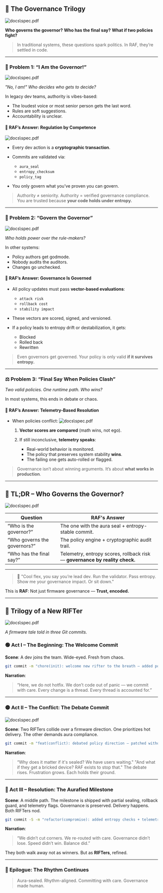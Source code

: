 ## 📜 The Governance Trilogy
![docs\spec.pdf](SPECIFICATION)

**Who governs the governor?**
**Who has the final say?**
**What if two policies fight?**

> In traditional systems, these questions spark politics.
> In RAF, they’re settled in code.

---

### 🔁 Problem 1: “I Am the Governor!”
![docs\spec.pdf](SPECIFICATION)

*"No, I am!" Who decides who gets to decide?*

In legacy dev teams, authority is vibes-based:

* The loudest voice or most senior person gets the last word.
* Rules are soft suggestions.
* Accountability is unclear.

#### 🧠 RAF’s Answer: Regulation by Competence
![docs\spec.pdf](SPECIFICATION)

* Every dev action is a **cryptographic transaction**.
* Commits are validated via:

  * `aura_seal`
  * `entropy_checksum`
  * `policy_tag`
* You only govern what you’ve proven you can govern.

> Authority ≠ seniority.
> Authority = verified governance compliance.
> You are trusted because **your code holds under entropy.**

---

### 🧠 Problem 2: “Govern the Governor”
![docs\spec.pdf](SPECIFICATION)

*Who holds power over the rule-makers?*

In other systems:

* Policy authors get godmode.
* Nobody audits the auditors.
* Changes go unchecked.

#### 💪 RAF’s Answer: Governance Is Governed

* All policy updates must pass **vector-based evaluations**:

  * `attack risk`
  * `rollback cost`
  * `stability impact`
* These vectors are scored, signed, and versioned.
* If a policy leads to entropy drift or destabilization, it gets:

  * Blocked
  * Rolled back
  * Rewritten

> Even governors get governed.
> Your policy is only valid **if it survives entropy.**

---

### ⚖️ Problem 3: “Final Say When Policies Clash”

*Two valid policies. One runtime path. Who wins?*

In most systems, this ends in debate or chaos.

#### 🧬 RAF’s Answer: Telemetry-Based Resolution

* When policies conflict:
![docs\spec.pdf](SPECIFICATION)

  1. **Vector scores are compared** (math wins, not ego).
  2. If still inconclusive, **telemetry speaks**:

     * Real-world behavior is monitored.
     * The policy that preserves system stability **wins**.
     * The failing one gets auto-rolled or flagged.

> Governance isn’t about winning arguments.
> It’s about **what works in production**.

---

## 🧵 TL;DR – Who Governs the Governor?
![docs\spec.pdf](SPECIFICATION)

| Question                     | RAF's Answer                                                                |
| ---------------------------- | --------------------------------------------------------------------------- |
| “Who is the governor?”       | The one with the aura seal + entropy-stable commit.                         |
| “Who governs the governors?” | The policy engine + cryptographic audit trail.                              |
| “Who has the final say?”     | Telemetry, entropy scores, rollback risk — **governance by reality check.** |

---

> 💬 "Cool flex, you say you’re lead dev.
> Run the validator. Pass entropy.
> Show me your governance impact.
> Or sit down."

This is **RAF**:
Not just firmware governance —
**Trust, encoded.**

---

## 🥝 Trilogy of a New RIFTer
![docs\spec.pdf](SPECIFICATION)

*A firmware tale told in three Git commits.*

### 🟢 Act I – The Beginning: The Welcome Commit

**Scene**: A dev joins the team. Wide-eyed. Fresh from chaos.

```bash
git commit -m "chore(init): welcome new rifter to the breath — added policy tags, imported disk for onboarding"
```

**Narration**:

> “Here, we do not hotfix.
> We don’t code out of panic — we commit with care.
> Every change is a thread.
> Every thread is accounted for.”

---

### 🟡 Act II – The Conflict: The Debate Commit
![docs\spec.pdf](SPECIFICATION)

**Scene**: Two RIFTers collide over a firmware direction. One prioritizes hot delivery. The other demands aura compliance.

```bash
git commit -m "feat(conflict): debated policy direction — patched without aura seal to hit delivery milestone"
```

**Narration**:

> “Why does it matter if it's sealed? We have users waiting."
> "And what if they get a bricked device? RAF exists to stop that."
> The debate rises. Frustration grows. Each holds their ground.

---

### 🔴 Act III – Resolution: The Aurafied Milestone

**Scene**: A middle path. The milestone is shipped with partial sealing, rollback guard, and telemetry flags. Governance is preserved. Delivery happens. Both RIFTers nod.

```bash
git commit -S -m "refactor(compromise): added entropy checks + telemetry fallback — milestone delivered, RAF respected"
```

**Narration**:

> “We didn’t cut corners. We re-routed with care.
> Governance didn’t lose. Speed didn’t win. Balance did.”

They both walk away not as winners. But as **RIFTers**, refined.

---

### 🧶 Epilogue: The Rhythm Continues

> Aura-sealed. Rhythm-aligned.
> Committing with care.
> Governance made human.
